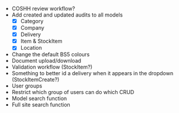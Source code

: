 - COSHH review workflow?
- Add created and updated audits to all models
  - [X] Category
  - [X] Company
  - [X] Delivery
  - [X] Item & StockItem
  - [X] Location

- Change the default BS5 colours
- Document upload/download
- Validation workflow (StockItem?)
- Something to better id a delivery when it appears in the dropdown (StockItemCreate?)
- User groups
- Restrict which group of users can do which CRUD
- Model search function
- Full site search function
